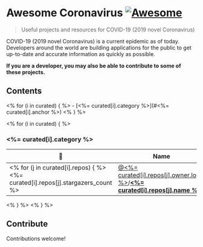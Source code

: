 # Awesome Coronavirus [![Awesome](https://awesome.re/badge.svg)](https://awesome.re)

> Useful projects and resources for COVID-19 (2019 novel Coronavirus)

COVID-19 (2019 novel Coronavirus) is a current epidemic as of today. Developers around the world are building applications for the public to get up-to-date and accurate information as quickly as possible.

**If you are a developer, you may also be able to contribute to some of these projects.**

## Contents
<% for (i in curated) { %> - [<%= curated[i].category %>](#<%= curated[i].anchor %>)
<% } %>

<% for (i in curated) { %>
<h3><a name="<%= curated[i].anchor %>"></a><%= curated[i].category %></h3>

:star2: | Name | Description | 🌍
--- | --- | --- | ---
<% for (j in curated[i].repos) { %><%= curated[i].repos[j].stargazers_count %> | [@<%= curated[i].repos[j].owner.login %>](<%= curated[i].repos[j].owner.html_url %>)/[**<%= curated[i].repos[j].name %>**](<%= curated[i].repos[j].html_url %>) | <%= curated[i].repos[j].description %> | <% if(curated[i].repos[j].homepage) { %>[:arrow_upper_right:](<%= curated[i].repos[j].homepage %>)<% } %>
<% } %>
<% } %>

## Contribute

Contributions welcome!

